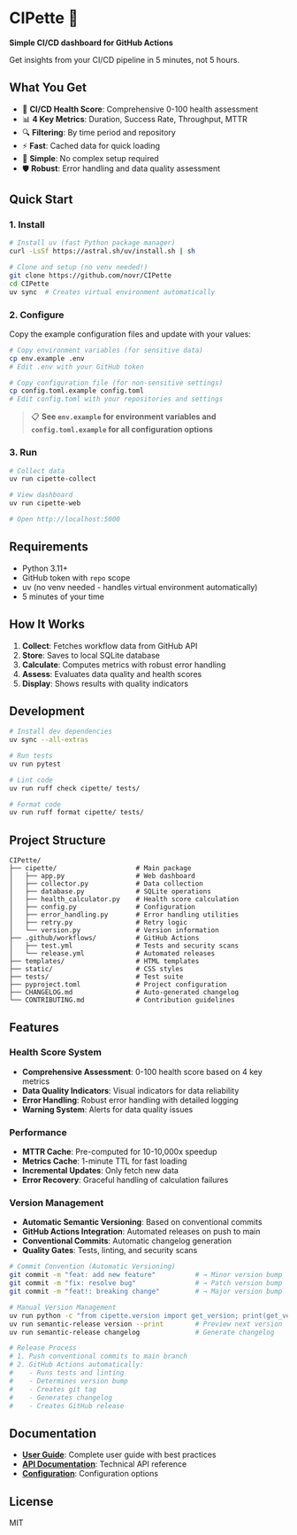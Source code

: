 # CIPette 🧪

**Simple CI/CD dashboard for GitHub Actions**

Get insights from your CI/CD pipeline in 5 minutes, not 5 hours.

## What You Get

- 🏥 **CI/CD Health Score**: Comprehensive 0-100 health assessment
- 📊 **4 Key Metrics**: Duration, Success Rate, Throughput, MTTR
- 🔍 **Filtering**: By time period and repository
- ⚡ **Fast**: Cached data for quick loading
- 🎯 **Simple**: No complex setup required
- 🛡️ **Robust**: Error handling and data quality assessment

## Quick Start

### 1. Install

```bash
# Install uv (fast Python package manager)
curl -LsSf https://astral.sh/uv/install.sh | sh

# Clone and setup (no venv needed!)
git clone https://github.com/novr/CIPette
cd CIPette
uv sync  # Creates virtual environment automatically
```

### 2. Configure

Copy the example configuration files and update with your values:

```bash
# Copy environment variables (for sensitive data)
cp env.example .env
# Edit .env with your GitHub token

# Copy configuration file (for non-sensitive settings)
cp config.toml.example config.toml
# Edit config.toml with your repositories and settings
```

> 📋 **See `env.example` for environment variables and `config.toml.example` for all configuration options**

### 3. Run

```bash
# Collect data
uv run cipette-collect

# View dashboard
uv run cipette-web

# Open http://localhost:5000
```

## Requirements

- Python 3.11+
- GitHub token with `repo` scope
- uv (no venv needed - handles virtual environment automatically)
- 5 minutes of your time

## How It Works

1. **Collect**: Fetches workflow data from GitHub API
2. **Store**: Saves to local SQLite database
3. **Calculate**: Computes metrics with robust error handling
4. **Assess**: Evaluates data quality and health scores
5. **Display**: Shows results with quality indicators

## Development

```bash
# Install dev dependencies
uv sync --all-extras

# Run tests
uv run pytest

# Lint code
uv run ruff check cipette/ tests/

# Format code
uv run ruff format cipette/ tests/
```

## Project Structure

```
CIPette/
├── cipette/                    # Main package
│   ├── app.py                  # Web dashboard
│   ├── collector.py            # Data collection
│   ├── database.py             # SQLite operations
│   ├── health_calculator.py    # Health score calculation
│   ├── config.py               # Configuration
│   ├── error_handling.py       # Error handling utilities
│   ├── retry.py                # Retry logic
│   └── version.py              # Version information
├── .github/workflows/          # GitHub Actions
│   ├── test.yml                # Tests and security scans
│   └── release.yml             # Automated releases
├── templates/                  # HTML templates
├── static/                     # CSS styles
├── tests/                      # Test suite
├── pyproject.toml              # Project configuration
├── CHANGELOG.md                # Auto-generated changelog
└── CONTRIBUTING.md             # Contribution guidelines
```

## Features

### Health Score System
- **Comprehensive Assessment**: 0-100 health score based on 4 key metrics
- **Data Quality Indicators**: Visual indicators for data reliability
- **Error Handling**: Robust error handling with detailed logging
- **Warning System**: Alerts for data quality issues

### Performance
- **MTTR Cache**: Pre-computed for 10-10,000x speedup
- **Metrics Cache**: 1-minute TTL for fast loading
- **Incremental Updates**: Only fetch new data
- **Error Recovery**: Graceful handling of calculation failures

### Version Management
- **Automatic Semantic Versioning**: Based on conventional commits
- **GitHub Actions Integration**: Automated releases on push to main
- **Conventional Commits**: Automatic changelog generation
- **Quality Gates**: Tests, linting, and security scans

```bash
# Commit Convention (Automatic Versioning)
git commit -m "feat: add new feature"          # → Minor version bump
git commit -m "fix: resolve bug"               # → Patch version bump
git commit -m "feat!: breaking change"         # → Major version bump

# Manual Version Management
uv run python -c "from cipette.version import get_version; print(get_version())"  # Show current version
uv run semantic-release version --print        # Preview next version
uv run semantic-release changelog              # Generate changelog

# Release Process
# 1. Push conventional commits to main branch
# 2. GitHub Actions automatically:
#    - Runs tests and linting
#    - Determines version bump
#    - Creates git tag
#    - Generates changelog
#    - Creates GitHub release
```

## Documentation

- **[User Guide](docs/USER_GUIDE.md)**: Complete user guide with best practices
- **[API Documentation](docs/API.md)**: Technical API reference
- **[Configuration](env.example)**: Configuration options

## License

MIT